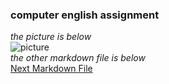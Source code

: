 ### computer english assignment
*the picture is below*   
![picture](https://www.baidu.com/img/PCtm_d9c8750bed0b3c7d089fa7d55720d6cf.png)  
*the other markdown file is below*  
[Next Markdown File](https://github.com/heliugong/repo1/blob/main/anotherREADME.md)  
